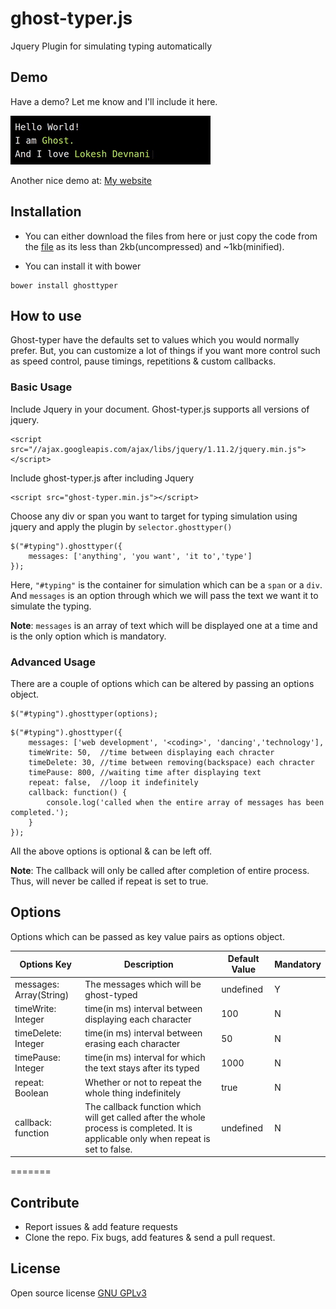 # ghost-typer.js
Jquery Plugin for simulating typing automatically

## Demo
Have a demo? Let me know and I'll include it here.

![Ghost Typing](ghost.gif)

Another nice demo at: [My website](https://lokeshd.com)

## Installation
+ You can either download the files from here or just copy the code from the [file](ghost-typer.js) as its less than 2kb(uncompressed) and ~1kb(minified).

+ You can install it with bower
```
bower install ghosttyper
```

## How to use
Ghost-typer have the defaults set to values which you would normally prefer. But, you can customize a lot of things if you want more control such as speed control, pause timings, repetitions & custom callbacks.

### Basic Usage

Include Jquery in your document. Ghost-typer.js supports all versions of jquery.
```
<script src="//ajax.googleapis.com/ajax/libs/jquery/1.11.2/jquery.min.js"></script>
```
Include ghost-typer.js after including Jquery
```
<script src="ghost-typer.min.js"></script>
```
Choose any div or span you want to target for typing simulation using jquery and apply the plugin by `selector.ghosttyper()`
```
$("#typing").ghosttyper({
    messages: ['anything', 'you want', 'it to','type']
});
```
Here, `"#typing"` is the container for simulation which can be a `span` or a `div`.
And `messages` is an option through which we will pass the text we want it to simulate the typing.

**Note**: `messages` is an array of text which will be displayed one at a time and is the only option which is mandatory.

### Advanced Usage
There are a couple of options which can be altered by passing an options object.

```
$("#typing").ghosttyper(options);
```
```
$("#typing").ghosttyper({
    messages: ['web development', '<coding>', 'dancing','technology'],
    timeWrite: 50,  //time between displaying each chracter
    timeDelete: 30, //time between removing(backspace) each chracter
    timePause: 800, //waiting time after displaying text
    repeat: false,  //loop it indefinitely
    callback: function() {
        console.log('called when the entire array of messages has been completed.');
    }
});
```
All the above options is optional & can be left off.

**Note**: The callback will only be called after completion of entire process. Thus, will never be called if repeat is set to true.

## Options

Options which can be passed as key value pairs as options object.

| Options Key             | Description                                                                                                                          | Default Value | Mandatory |
|-------------------------|--------------------------------------------------------------------------------------------------------------------------------------|---------------|-----------|
| messages: Array(String) | The messages which will be ghost-typed                                                                                               | undefined     | Y         |
| timeWrite: Integer      | time(in ms) interval between displaying each character                                                                               | 100           | N         |
| timeDelete: Integer     | time(in ms) interval between erasing each character                                                                                  | 50            | N         |
| timePause: Integer      | time(in ms) interval for which the text stays after its typed                                                                        | 1000          | N         |
| repeat: Boolean         | Whether or not to repeat the whole thing indefinitely                                                                                | true          | N         |
| callback: function      | The callback function which will get called after the whole process is completed. It is applicable only when repeat is set to false. | undefined     | N         |
=======

## Contribute
+ Report issues & add feature requests
+ Clone the repo. Fix bugs, add features & send a pull request.

## License
Open source license [GNU GPLv3](LICENSE)
